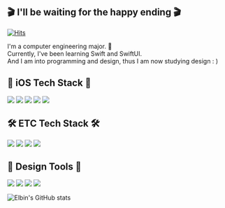 
  
## 🎬 I'll be waiting for the happy ending 🎬
  
[![Hits](https://hits.seeyoufarm.com/api/count/incr/badge.svg?url=https%3A%2F%2Fgithub.com%2Fdh3183&count_bg=%230E487C&title_bg=%23A5B8D1&icon=smugmug.svg&icon_color=%23FFFFFF&title=hits&edge_flat=true)](https://github.com/dh3183)
  
I'm a computer engineering major. 🐥<br>
Currently, I've been learning Swift and SwiftUI.<br>
And I am into programming and design, thus I am now studying design : )

## 📱 iOS Tech Stack 📱
<p>
<img src="https://img.shields.io/badge/iOS-000000?style=for-the-badge&logo=apple&logoColor=white"/> <img src="https://img.shields.io/badge/Xcode-186EE2?style=for-the-badge&logo=Xcode&logoColor=white"/> <img src="https://img.shields.io/badge/Swift-F15137?style=for-the-badge&logo=swift&logoColor=white"/> <img src="https://img.shields.io/badge/SwiftUI-0D52DB?style=for-the-badge&logo=swift&logoColor=white"/> <img src="https://img.shields.io/badge/RxSwift-B7178C?style=for-the-badge&logo=ReactiveX&logoColor=white"/>
</p>

## 🛠 ETC Tech Stack 🛠
<p>
<img src="https://img.shields.io/badge/java-D04E3B?style=for-the-badge&logo=Oracle&logoColor=white"/> <img src="https://img.shields.io/badge/Python-3776AB?style=for-the-badge&logo=Python&logoColor=white"/> <img src="https://img.shields.io/badge/Firebase-FFCA28?style=for-the-badge&logo=Firebase&logoColor=white"/> <img src="https://img.shields.io/badge/Postman-FF6C37?style=for-the-badge&logo=Postman&logoColor=white"/>
</p>

## 🎨 Design Tools 🎨
<p>
<img src="https://img.shields.io/badge/Photoshop-31A8FF?style=for-the-badge&logo=Adobe Photoshop&logoColor=white"/>
<img src="https://img.shields.io/badge/Illustrator-FF9A00?style=for-the-badge&logo=Adobe Illustrator&logoColor=white"/>
<img src="https://img.shields.io/badge/XD-ff61f6?style=for-the-badge&logo=Adobe XD&logoColor=white"/>
<img src="https://img.shields.io/badge/Figma-ED6530?style=for-the-badge&logo=Figma&logoColor=white"/> 
</p>

![Elbin's GitHub stats](https://github-readme-stats.vercel.app/api?username=dh3183&show_icons=true&theme=github_dark)
